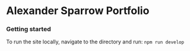 # Alexander Sparrow Portfolio
### Getting started
To run the site locally, navigate to the directory and run:
```npm run develop```